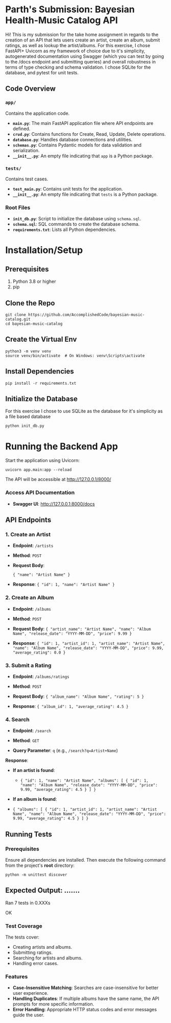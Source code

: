 # Parth's Submission: Bayesian Health-Music Catalog API

Hi! This is my submission for the take home assignment in regards to the creation of an API that lets users create an artist, create an album, submit ratings, as well as lookup the artist/albums. For this exercise, I chose FastAPI+ Uvicorn as my framework of choice due to it's simplicity, autogenerated documentation using Swagger (which you can test by going to the /docs endpoint and submitting queries) and overall robustness in terms of type checking and schema validation. I chose SQLite for the database, and pytest for unit tests. 

## Code Overview

### `app/`

Contains the application code.

-   **`main.py`**: The main FastAPI application file where API endpoints are defined.
-   **`crud.py`**: Contains functions for Create, Read, Update, Delete operations.
-   **`database.py`**: Handles database connections and utilities.
-   **`schemas.py`**: Contains Pydantic models for data validation and serialization.
-   **`__init__.py`**: An empty file indicating that `app` is a Python package.

### `tests/`

Contains test cases.

-   **`test_main.py`**: Contains unit tests for the application.
-   **`__init__.py`**: An empty file indicating that `tests` is a Python package.

### Root Files

-   **`init_db.py`**: Script to initialize the database using `schema.sql`.
-   **`schema.sql`**: SQL commands to create the database schema.
-   **`requirements.txt`**: Lists all Python dependencies.

# Installation/Setup

## Prerequisites

1. Python 3.8 or higher
2. pip 

## Clone the Repo

    git clone https://github.com/AccomplishedCode/bayesian-music-catalog.git
    cd bayesian-music-catalog


## Create the Virtual Env

    python3 -m venv venv
    source venv/bin/activate  # On Windows: venv\Scripts\activate


## Install Dependencies

    pip install -r requirements.txt


## Initialize the Database

For this exercise I chose to use SQLite as the database for it's simplicity as a file based database

    python init_db.py



# Running the Backend App

Start the application using Uvicorn:

    uvicorn app.main:app --reload


The API will be accessible at http://127.0.0.1/8000/
### Access API Documentation

-   **Swagger UI**: http://127.0.0.1:8000/docs

## API Endpoints

### 1. Create an Artist

-   **Endpoint**: `/artists`
    
-   **Method**: `POST`
    
-   **Request Body**:

    `{
      "name": "Artist Name"
    }`
- **Response**:
`{
  "id": 1,
  "name": "Artist Name"
}`

### 2. Create an Album

-   **Endpoint**: `/albums`
    
-   **Method**: `POST`
    
-   **Request Body**:
`{
  "artist_name": "Artist Name",
  "name": "Album Name",
  "release_date": "YYYY-MM-DD",
  "price": 9.99
}`
- **Response**:
`{
  "id": 1,
  "artist_id": 1,
  "artist_name": "Artist Name",
  "name": "Album Name",
  "release_date": "YYYY-MM-DD",
  "price": 9.99,
  "average_rating": 0.0
}
`
### 3. Submit a Rating

-   **Endpoint**: `/albums/ratings`
    
-   **Method**: `POST`
    
-   **Request Body**:
`{
  "album_name": "Album Name",
  "rating": 5
}
`
- **Response**:
`{
  "album_id": 1,
  "average_rating": 4.5
}
`
### 4. Search

-   **Endpoint**: `/search`
    
-   **Method**: `GET`
    
-   **Query Parameter**: `q` (e.g., `/search?q=Artist+Name`)
    
**Response**:

-   **If an artist is found**:
	- `{
  "id": 1,
  "name": "Artist Name",
  "albums": [
    {
      "id": 1,
      "name": "Album Name",
      "release_date": "YYYY-MM-DD",
      "price": 9.99,
      "average_rating": 4.5
    }
  ]
}
`

- **If an album is found**:
- `{
  "albums": [
    {
      "id": 1,
      "artist_id": 1,
      "artist_name": "Artist Name",
      "name": "Album Name",
      "release_date": "YYYY-MM-DD",
      "price": 9.99,
      "average_rating": 4.5
    }
  ]
}
`
## Running Tests

### Prerequisites

Ensure all dependencies are installed. Then execute the following command from the project's **root** directory:

    python -m unittest discover

**Expected Output:**
.......
----------------------------------------------------------------------
Ran 7 tests in 0.XXXs

OK

### Test Coverage

The tests cover:

-   Creating artists and albums.
-   Submitting ratings.
-   Searching for artists and albums.
-   Handling error cases.

### Features

-   **Case-Insensitive Matching**: Searches are case-insensitive for better user experience.
-   **Handling Duplicates**: If multiple albums have the same name, the API prompts for more specific information.
-   **Error Handling**: Appropriate HTTP status codes and error messages guide the user.



